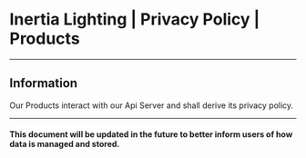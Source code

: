 # Inertia Lighting | Privacy Policy | Products

---

## Information

Our Products interact with our Api Server and shall derive its privacy policy.

---

#### This document will be updated in the future to better inform users of how data is managed and stored.
